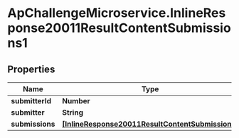 # ApChallengeMicroservice.InlineResponse20011ResultContentSubmissions1

## Properties
Name | Type | Description | Notes
------------ | ------------- | ------------- | -------------
**submitterId** | **Number** |  | [optional] 
**submitter** | **String** |  | [optional] 
**submissions** | [**[InlineResponse20011ResultContentSubmissions]**](InlineResponse20011ResultContentSubmissions.md) |  | [optional] 


